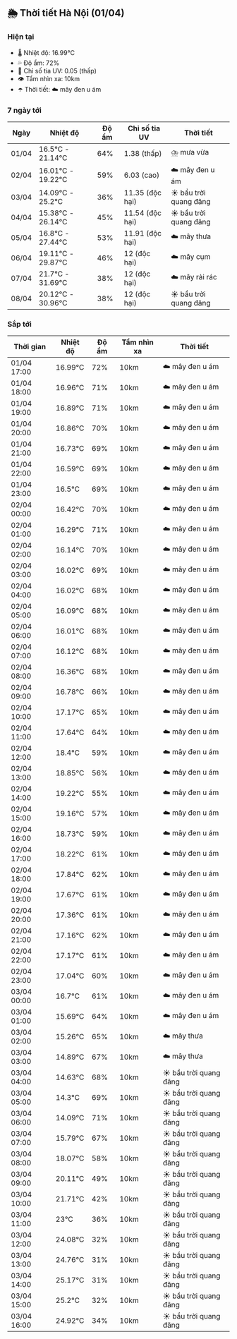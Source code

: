 ## 🌦️ Thời tiết Hà Nội (01/04)

### Hiện tại

- 🌡️ Nhiệt độ: 16.99℃
- 💦 Độ ẩm: 72%
- 🌟 Chỉ số tia UV: 0.05 (thấp)
- 👁️ Tầm nhìn xa: 10km
- ☂️ Thời tiết: ☁️ mây đen u ám

### 7 ngày tới

| Ngày | Nhiệt độ | Độ ẩm | Chỉ số tia UV | Thời tiết |
| --- | --- | --- | --- | --- |
| 01/04 | 16.5℃ - 21.14℃ | 64% | 1.38 (thấp) | ⛈️ mưa vừa |
| 02/04 | 16.01℃ - 19.22℃ | 59% | 6.03 (cao) | ☁️ mây đen u ám |
| 03/04 | 14.09℃ - 25.2℃ | 36% | 11.35 (độc hại) | ☀️ bầu trời quang đãng |
| 04/04 | 15.38℃ - 26.14℃ | 45% | 11.54 (độc hại) | ☀️ bầu trời quang đãng |
| 05/04 | 16.8℃ - 27.44℃ | 53% | 11.91 (độc hại) | ☁️ mây thưa |
| 06/04 | 19.11℃ - 29.87℃ | 46% | 12 (độc hại) | ☁️ mây cụm |
| 07/04 | 21.7℃ - 31.69℃ | 38% | 12 (độc hại) | ☁️ mây rải rác |
| 08/04 | 20.12℃ - 30.96℃ | 38% | 12 (độc hại) | ☀️ bầu trời quang đãng |

### Sắp tới

| Thời gian | Nhiệt độ | Độ ẩm | Tầm nhìn xa | Thời tiết |
| --- | --- | --- | --- | --- |
| 01/04 17:00 | 16.99℃ | 72% | 10km | ☁️ mây đen u ám |
| 01/04 18:00 | 16.96℃ | 71% | 10km | ☁️ mây đen u ám |
| 01/04 19:00 | 16.89℃ | 71% | 10km | ☁️ mây đen u ám |
| 01/04 20:00 | 16.86℃ | 70% | 10km | ☁️ mây đen u ám |
| 01/04 21:00 | 16.73℃ | 69% | 10km | ☁️ mây đen u ám |
| 01/04 22:00 | 16.59℃ | 69% | 10km | ☁️ mây đen u ám |
| 01/04 23:00 | 16.5℃ | 69% | 10km | ☁️ mây đen u ám |
| 02/04 00:00 | 16.42℃ | 70% | 10km | ☁️ mây đen u ám |
| 02/04 01:00 | 16.29℃ | 71% | 10km | ☁️ mây đen u ám |
| 02/04 02:00 | 16.14℃ | 70% | 10km | ☁️ mây đen u ám |
| 02/04 03:00 | 16.02℃ | 69% | 10km | ☁️ mây đen u ám |
| 02/04 04:00 | 16.02℃ | 68% | 10km | ☁️ mây đen u ám |
| 02/04 05:00 | 16.09℃ | 68% | 10km | ☁️ mây đen u ám |
| 02/04 06:00 | 16.01℃ | 68% | 10km | ☁️ mây đen u ám |
| 02/04 07:00 | 16.12℃ | 68% | 10km | ☁️ mây đen u ám |
| 02/04 08:00 | 16.36℃ | 68% | 10km | ☁️ mây đen u ám |
| 02/04 09:00 | 16.78℃ | 66% | 10km | ☁️ mây đen u ám |
| 02/04 10:00 | 17.17℃ | 65% | 10km | ☁️ mây đen u ám |
| 02/04 11:00 | 17.64℃ | 64% | 10km | ☁️ mây đen u ám |
| 02/04 12:00 | 18.4℃ | 59% | 10km | ☁️ mây đen u ám |
| 02/04 13:00 | 18.85℃ | 56% | 10km | ☁️ mây đen u ám |
| 02/04 14:00 | 19.22℃ | 55% | 10km | ☁️ mây đen u ám |
| 02/04 15:00 | 19.16℃ | 57% | 10km | ☁️ mây đen u ám |
| 02/04 16:00 | 18.73℃ | 59% | 10km | ☁️ mây đen u ám |
| 02/04 17:00 | 18.22℃ | 61% | 10km | ☁️ mây đen u ám |
| 02/04 18:00 | 17.84℃ | 62% | 10km | ☁️ mây đen u ám |
| 02/04 19:00 | 17.67℃ | 61% | 10km | ☁️ mây đen u ám |
| 02/04 20:00 | 17.36℃ | 61% | 10km | ☁️ mây đen u ám |
| 02/04 21:00 | 17.16℃ | 62% | 10km | ☁️ mây đen u ám |
| 02/04 22:00 | 17.17℃ | 61% | 10km | ☁️ mây đen u ám |
| 02/04 23:00 | 17.04℃ | 60% | 10km | ☁️ mây đen u ám |
| 03/04 00:00 | 16.7℃ | 61% | 10km | ☁️ mây đen u ám |
| 03/04 01:00 | 15.69℃ | 64% | 10km | ☁️ mây đen u ám |
| 03/04 02:00 | 15.26℃ | 65% | 10km | ☁️ mây thưa |
| 03/04 03:00 | 14.89℃ | 67% | 10km | ☁️ mây thưa |
| 03/04 04:00 | 14.63℃ | 68% | 10km | ☀️ bầu trời quang đãng |
| 03/04 05:00 | 14.3℃ | 69% | 10km | ☀️ bầu trời quang đãng |
| 03/04 06:00 | 14.09℃ | 71% | 10km | ☀️ bầu trời quang đãng |
| 03/04 07:00 | 15.79℃ | 67% | 10km | ☀️ bầu trời quang đãng |
| 03/04 08:00 | 18.07℃ | 58% | 10km | ☀️ bầu trời quang đãng |
| 03/04 09:00 | 20.11℃ | 49% | 10km | ☀️ bầu trời quang đãng |
| 03/04 10:00 | 21.71℃ | 42% | 10km | ☀️ bầu trời quang đãng |
| 03/04 11:00 | 23℃ | 36% | 10km | ☀️ bầu trời quang đãng |
| 03/04 12:00 | 24.08℃ | 32% | 10km | ☀️ bầu trời quang đãng |
| 03/04 13:00 | 24.76℃ | 31% | 10km | ☀️ bầu trời quang đãng |
| 03/04 14:00 | 25.17℃ | 31% | 10km | ☀️ bầu trời quang đãng |
| 03/04 15:00 | 25.2℃ | 32% | 10km | ☀️ bầu trời quang đãng |
| 03/04 16:00 | 24.92℃ | 34% | 10km | ☀️ bầu trời quang đãng |
